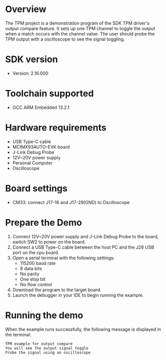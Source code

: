 Overview
========
The TPM project is a demonstration program of the SDK TPM driver's output compare feature.
It sets up one TPM channel to toggle the output when a match occurs with the channel value. The user
should probe the TPM output with a oscilloscope to see the signal toggling.

SDK version
===========
- Version: 2.16.000

Toolchain supported
===================
- GCC ARM Embedded  13.2.1

Hardware requirements
=====================
- USB Type-C cable
- MCIMX93AUTO-EVK board
- J-Link Debug Probe
- 12V~20V power supply
- Personal Computer
- Oscilloscope

Board settings
==============
- CM33: connect J17-16 and J17-29(GND) to Oscilloscope

Prepare the Demo
================
1.  Connect 12V~20V power supply and J-Link Debug Probe to the board, switch SW2 to power on the board.
2.  Connect a USB Type-C cable between the host PC and the J26 USB port on the cpu board.
3.  Open a serial terminal with the following settings:
    - 115200 baud rate
    - 8 data bits
    - No parity
    - One stop bit
    - No flow control
4.  Download the program to the target board.
5.  Launch the debugger in your IDE to begin running the example.

Running the demo
================
When the example runs successfully, the following message is displayed in the terminal:

~~~~~~~~~~~~~~~~~~~~~~~~~~~~~~~~~~~~~~~~~~~~~~~~~~~~~~~~~~~~~~~~~~~~~~~~~~~~~~
TPM example for output compare
You will see the output signal toggle
Probe the signal using an oscilloscope
~~~~~~~~~~~~~~~~~~~~~~~~~~~~~~~~~~~~~~~~~~~~~~~~~~~~~~~~~~~~~~~~~~~~~~~~~~~~~~
